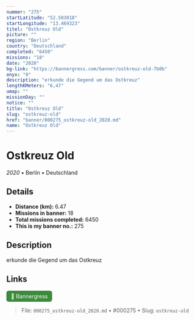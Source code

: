 ```yaml
---
nummer: "275"
startLatitude: "52.503018"
startLongitude: "13.469323"
titel: "Ostkreuz Old"
picture: ""
region: "Berlin"
country: "Deutschland"
completed: "6450"
missions: "18"
date: "2020"
bg-link: "https://bannergress.com/banner/ostkreuz-old-7b0b"
onyx: "0"
description: "erkunde die Gegend um das Ostkreuz"
lengthKMeters: "6,47"
umap: ""
missionDay: ""
notice: ""
title: "Ostkreuz Old"
slug: "ostkreuz-old"
href: "banner/000275_ostkreuz-old_2020.md"
name: "Ostkreuz Old"
---
```

# Ostkreuz Old

*2020* • Berlin • Deutschland





## Details
- **Distance (km):** 6.47
- **Missions in banner:** 18
- **Total missions completed:** 6450
- **This is my banner no.:** 275



## Description
erkunde die Gegend um das Ostkreuz



## Links
<a href="https://bannergress.com/banner/ostkreuz-old-7b0b" target="_blank" style="display:inline-block;margin-right:8px;padding:6px 12px;background:#3c8b3c;color:#fff;text-decoration:none;border-radius:6px;">🔗 Bannergress</a>



> File: `000275_ostkreuz-old_2020.md`
> • #000275
> • Slug: `ostkreuz-old`
